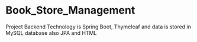 # Book_Store_Management
Project Backend Technology is Spring Boot, Thymeleaf and data is stored in MySQL database also JPA and  HTML
